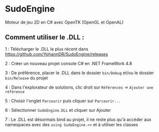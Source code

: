 # SudoEngine
Moteur de jeu 2D en C# avec OpenTK (OpenGL et OpenAL)


## Comment utiliser le .DLL :

1 : Télécharger le .DLL le plus récent dans https://github.com/YohannDR/SudoEngine/releases

2 : Créer un nouveau projet console C# en .NET FrameWork 4.8

3 : De préférence, placer le .DLL dans le dossier `bin/Debug` et/ou le dossier `bin/Release` du projet

4 : Dans l'explorateur de solutions, clic droit sur `Références` -> `Ajouter une référence`

5 : Choisir l'onglet `Parcourir` puis cliquer sur `Parcourir...`

6 : Sélectionner `SudoEngine.DLL` et cliquer sur Ajouter

7 : Le .DLL est désormais bind au projet, il ne reste plus qu'à accéder aux namespaces avec des `using SudoEngine.<>` et à utiliser les classes
